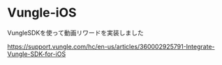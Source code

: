 # Vungle-iOS

VungleSDKを使って動画リワードを実装しました

https://support.vungle.com/hc/en-us/articles/360002925791-Integrate-Vungle-SDK-for-iOS
